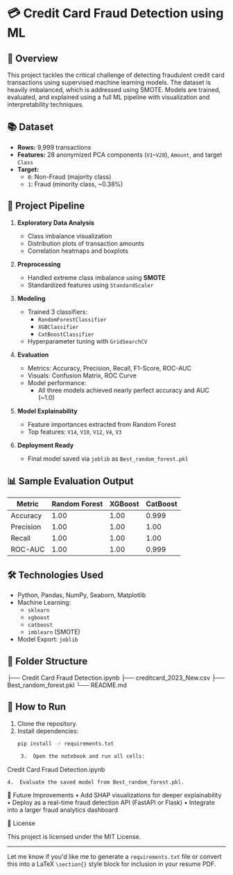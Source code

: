 
# 💳 Credit Card Fraud Detection using ML

## 🚀 Overview
This project tackles the critical challenge of detecting fraudulent credit card transactions using supervised machine learning models. The dataset is heavily imbalanced, which is addressed using SMOTE. Models are trained, evaluated, and explained using a full ML pipeline with visualization and interpretability techniques.

## 📚 Dataset
- **Rows:** 9,999 transactions
- **Features:** 28 anonymized PCA components (`V1`–`V28`), `Amount`, and target `Class`
- **Target:**
  - `0`: Non-Fraud (majority class)
  - `1`: Fraud (minority class, ~0.38%)

## 🧪 Project Pipeline

1. **Exploratory Data Analysis**
   - Class imbalance visualization
   - Distribution plots of transaction amounts
   - Correlation heatmaps and boxplots

2. **Preprocessing**
   - Handled extreme class imbalance using **SMOTE**
   - Standardized features using `StandardScaler`

3. **Modeling**
   - Trained 3 classifiers:
     - `RandomForestClassifier`
     - `XGBClassifier`
     - `CatBoostClassifier`
   - Hyperparameter tuning with `GridSearchCV`

4. **Evaluation**
   - Metrics: Accuracy, Precision, Recall, F1-Score, ROC-AUC
   - Visuals: Confusion Matrix, ROC Curve
   - Model performance:
     - All three models achieved nearly perfect accuracy and AUC (~1.0)

5. **Model Explainability**
   - Feature importances extracted from Random Forest
   - Top features: `V14`, `V10`, `V12`, `V4`, `V3`

6. **Deployment Ready**
   - Final model saved via `joblib` as `Best_random_forest.pkl`

## 📊 Sample Evaluation Output

| Metric      | Random Forest | XGBoost | CatBoost |
|-------------|---------------|---------|----------|
| Accuracy    | 1.00          | 1.00    | 0.999    |
| Precision   | 1.00          | 1.00    | 1.00     |
| Recall      | 1.00          | 1.00    | 1.00     |
| ROC-AUC     | 1.00          | 1.00    | 0.999    |

## 🛠 Technologies Used
- Python, Pandas, NumPy, Seaborn, Matplotlib
- Machine Learning:
  - `sklearn`
  - `xgboost`
  - `catboost`
  - `imblearn` (SMOTE)
- Model Export: `joblib`

## 📂 Folder Structure

├── Credit Card Fraud Detection.ipynb
├── creditcard_2023_New.csv
├── Best_random_forest.pkl
└── README.md

## 📌 How to Run

1. Clone the repository.
2. Install dependencies:
   ```bash
   pip install -r requirements.txt

	3.	Open the notebook and run all cells:

Credit Card Fraud Detection.ipynb


	4.	Evaluate the saved model from Best_random_forest.pkl.

🔮 Future Improvements
	•	Add SHAP visualizations for deeper explainability
	•	Deploy as a real-time fraud detection API (FastAPI or Flask)
	•	Integrate into a larger fraud analytics dashboard

📜 License

This project is licensed under the MIT License.

---

Let me know if you'd like me to generate a `requirements.txt` file or convert this into a LaTeX `\section{}` style block for inclusion in your resume PDF.
